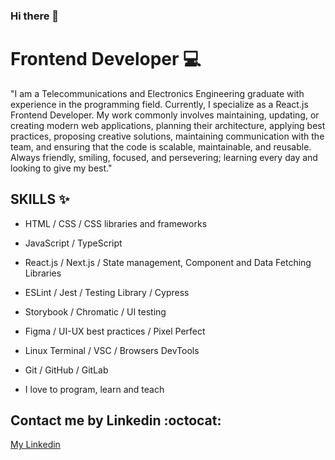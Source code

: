 ### Hi there 👋

<!--
**ChristBM/ChristBM** is a ✨ _special_ ✨ repository because its `README.md` (this file) appears on your GitHub profile.

Here are some ideas to get you started:

- 🔭 I’m currently working on ...
- 🌱 I’m currently learning ...
- 👯 I’m looking to collaborate on ...
- 🤔 I’m looking for help with ...
- 💬 Ask me about ...
- 📫 How to reach me: ...
- 😄 Pronouns: ...
- ⚡ Fun fact: ...
-->
# Frontend Developer :computer:
"I am a Telecommunications and Electronics Engineering graduate with experience in the programming field. Currently, I specialize as a React.js Frontend Developer. My work commonly involves maintaining, updating, or creating modern web applications, planning their architecture, applying best practices, proposing creative solutions, maintaining communication with the team, and ensuring that the code is scalable, maintainable, and reusable. Always friendly, smiling, focused, and persevering; learning every day and looking to give my best."

## SKILLS :sparkles:

- HTML / CSS / CSS libraries and frameworks
- JavaScript / TypeScript
- React.js / Next.js / State management, Component and Data Fetching Libraries

- ESLint / Jest / Testing Library / Cypress
- Storybook / Chromatic / UI testing
- Figma / UI-UX best practices / Pixel Perfect

- Linux Terminal / VSC / Browsers DevTools
- Git / GitHub / GitLab
- I love to program, learn and teach

## Contact me by Linkedin :octocat:

[My Linkedin](https://www.linkedin.com/in/christian-boffill-78a21917b "My Linkedin profile")
